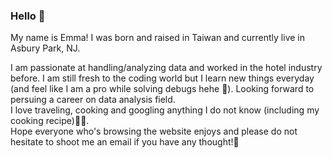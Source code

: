 ### Hello :hatching_chick:	

My name is Emma! I was born and raised in Taiwan and currently live in Asbury Park, NJ.<br/>

I am passionate at handling/analyzing data and worked in the hotel industry before. I am still fresh to the coding world but I learn new things everyday (and feel like I am a pro while solving debugs hehe :space_invader:). Looking forward to persuing a career on data analysis field.<br/>
I love traveling, cooking and googling anything I do not know (including my cooking recipe):avocado::bento:.<br/>
Hope everyone who's browsing the website enjoys and please do not hesitate to shoot me an email if you have any thought!:slightly_smiling_face:
